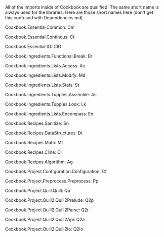 All of the imports inside of Cookbook are qualified. The same short name is always used for the libraries. Here are those short names here (don't get this confused with Dependencies.md)

Cookbook.Essential.Common: Cm

Cookbook.Essential.Continous: Ct

Cookbook.Essential.IO: CIO

Cookbook.Ingredients.Functional.Break: Br

Cookbook.Ingredients.Lists.Access: Ac

Cookbook.Ingredients.Lists.Modify: Md

Cookbook.Ingredients.Lists.Stats: St

Cookbook.Ingredients.Tupples.Assemble: As

Cookbook.Ingredients.Tupples.Look: Lk

Cookbook.Ingredients.Lists.Encompass: En

Cookbook.Recipes.Sanitize: Sn

Cookbook.Recipes.DataStructures: Dt

Cookbook.Recipes.Math: Mt

Cookbook.Recipes.Cline: Cl

Cookbook.Recipes.Algorithm: Ag

Cookbook.Project.Configuration.Configuration: Cf

Cookbook.Project.Preprocess.Preprocess: Pp

Cookbook.Project.Quill.Quill: Qu

Cookbook.Project.Quill2.Quill2Prelude: Q2p

Cookbook.Project.Quill2.Quill2Parse: Q2r

Cookbook.Project.Quill2.Quill2Api: Q2a

Cookbook.Project.Quill2.Quill2Io: Q2Io

